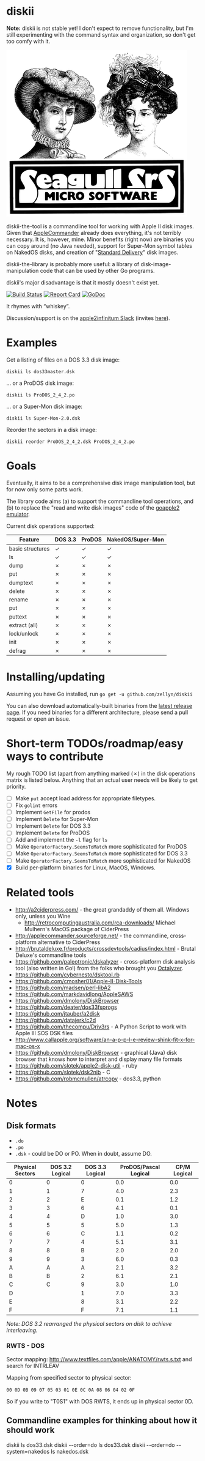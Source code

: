 diskii
======

**Note:** diskii is not stable yet! I don't expect to remove
functionality, but I'm still experimenting with the command syntax and
organization, so don't get too comfy with it.

![Seagull Srs Micro Software](img/seagull-srs.png)

diskii-the-tool is a commandline tool for working with Apple II disk
images. Given that
[AppleCommander](http://applecommander.sourceforge.net/) already does
everything, it's not terribly necessary. It is, however, mine. Minor
benefits (right now) are binaries you can copy around (no Java
needed), support for Super-Mon symbol tables on NakedOS disks, and
creation of
"[Standard Delivery](https://github.com/peterferrie/standard-delivery)"
disk images.

diskii-the-library is probably more useful: a library of
disk-image-manipulation code that can be used by other Go programs.

diskii's major disadvantage is that it mostly doesn't exist yet.

[![Build Status](https://travis-ci.org/zellyn/diskii.svg?branch=master)](https://travis-ci.org/zellyn/diskii)
[![Report Card](https://goreportcard.com/badge/github.com/zellyn/diskii)](https://goreportcard.com/report/github.com/zellyn/diskii)
[![GoDoc](https://godoc.org/github.com/zellyn/diskii/lib?status.svg)](https://godoc.org/github.com/zellyn/diskii/lib)

It rhymes with “whiskey”.

Discussion/support is on the
[apple2infinitum Slack](https://apple2infinitum.slack.com/)
(invites [here](http://apple2.gs:3000/)).

# Examples

Get a listing of files on a DOS 3.3 disk image:
```
diskii ls dos33master.dsk
```

… or a ProDOS disk image:
```
diskii ls ProDOS_2_4_2.po
```

… or a Super-Mon disk image:
```
diskii ls Super-Mon-2.0.dsk 
```

Reorder the sectors in a disk image:
```
diskii reorder ProDOS_2_4_2.dsk ProDOS_2_4_2.po
```


# Goals

Eventually, it aims to be a comprehensive disk image manipulation
tool, but for now only some parts work.

The library code aims (a) to support the commandline tool operations,
and (b) to replace the "read and write disk images" code of the
[goapple2 emulator](https://github.com/zellyn/goapple2).

Current disk operations supported:

| Feature          | DOS 3.3  | ProDOS | NakedOS/Super-Mon  |
| ---------------- | -------- | ------ | ------------------ |
| basic structures | ✓        | ✓      | ✓                  |
| ls               | ✓        | ✓      | ✓                  |
| dump             | ✗        | ✗      | ✗                  |
| put              | ✗        | ✗      | ✗                  |
| dumptext         | ✗        | ✗      | ✗                  |
| delete           | ✗        | ✗      | ✗                  |
| rename           | ✗        | ✗      | ✗                  |
| put              | ✗        | ✗      | ✗                  |
| puttext          | ✗        | ✗      | ✗                  |
| extract (all)    | ✗        | ✗      | ✗                  |
| lock/unlock      | ✗        | ✗      | ✗                  |
| init             | ✗        | ✗      | ✗                  |
| defrag           | ✗        | ✗      | ✗                  |

# Installing/updating
Assuming you have Go installed, run `go get -u github.com/zellyn/diskii`

You can also download automatically-built binaries from the
[latest release
page](https://github.com/zellyn/diskii/releases/latest). If you
need binaries for a different architecture, please send a pull
request or open an issue.

# Short-term TODOs/roadmap/easy ways to contribute

My rough TODO list (apart from anything marked (✗) in the disk
operations matrix is listed below. Anything that an actual user needs
will be likely to get priority.

- [ ] Make `put` accept load address for appropriate filetypes.
- [ ] Fix `golint` errors
- [ ] Implement `GetFile` for prodos
- [ ] Implement `Delete` for Super-Mon
- [ ] Implement `Delete` for DOS 3.3
- [ ] Implement `Delete` for ProDOS
- [ ] Add and implement the `-l` flag for `ls`
- [ ] Make `OperatorFactory.SeemsToMatch` more sophisticated for ProDOS
- [ ] Make `OperatorFactory.SeemsToMatch` more sophisticated for DOS 3.3
- [ ] Make `OperatorFactory.SeemsToMatch` more sophisticated for NakedOS
- [x] Build per-platform binaries for Linux, MacOS, Windows.

# Related tools

- http://a2ciderpress.com/ - the great grandaddy of them all. Windows only, unless you Wine
  - http://retrocomputingaustralia.com/rca-downloads/ Michael Mulhern's MacOS package of CiderPress
- http://applecommander.sourceforge.net/ - the commandline, cross-platform alternative to CiderPress
- http://brutaldeluxe.fr/products/crossdevtools/cadius/index.html - Brutal Deluxe's commandline tools
- https://github.com/paleotronic/dskalyzer - cross-platform disk analysis tool (also written in Go!) from the folks who brought you [Octalyzer](http://octalyzer.com/).
- https://github.com/cybernesto/dsktool.rb
- https://github.com/cmosher01/Apple-II-Disk-Tools
- https://github.com/madsen/perl-libA2
- https://github.com/markdavidlong/AppleSAWS
- https://github.com/dmolony/DiskBrowser
- https://github.com/deater/dos33fsprogs
- https://github.com/jtauber/a2disk
- https://github.com/datajerk/c2d
- https://github.com/thecompu/Driv3rs - A Python Script to work with Apple III SOS DSK files
- http://www.callapple.org/software/an-a-p-p-l-e-review-shink-fit-x-for-mac-os-x
- https://github.com/dmolony/DiskBrowser - graphical (Java) disk browser that knows how to interpret and display many file formats
- https://github.com/slotek/apple2-disk-util - ruby
- https://github.com/slotek/dsk2nib - C
- https://github.com/robmcmullen/atrcopy - dos3.3, python

# Notes

## Disk formats

- `.do`
- `.po`
- `.dsk` - could be DO or PO. When in doubt, assume DO.

| Physical Sectors | DOS 3.2 Logical | DOS 3.3 Logical | ProDOS/Pascal Logical | CP/M Logical |
|------------------|-----------------|-----------------|-----------------------|------------- |
|        0         |        0        |        0        |          0.0          |      0.0     |
|        1         |        1        |        7        |          4.0          |      2.3     |
|        2         |        2        |        E        |          0.1          |      1.2     |
|        3         |        3        |        6        |          4.1          |      0.1     |
|        4         |        4        |        D        |          1.0          |      3.0     |
|        5         |        5        |        5        |          5.0          |      1.3     |
|        6         |        6        |        C        |          1.1          |      0.2     |
|        7         |        7        |        4        |          5.1          |      3.1     |
|        8         |        8        |        B        |          2.0          |      2.0     |
|        9         |        9        |        3        |          6.0          |      0.3     |
|        A         |        A        |        A        |          2.1          |      3.2     |
|        B         |        B        |        2        |          6.1          |      2.1     |
|        C         |        C        |        9        |          3.0          |      1.0     |
|        D         |                 |        1        |          7.0          |      3.3     |
|        E         |                 |        8        |          3.1          |      2.2     |
|        F         |                 |        F        |          7.1          |      1.1     |

_Note: DOS 3.2 rearranged the physical sectors on disk to achieve interleaving._
### RWTS - DOS

Sector mapping:
http://www.textfiles.com/apple/ANATOMY/rwts.s.txt and search for INTRLEAV

Mapping from specified sector to physical sector:

`00 0D 0B 09 07 05 03 01 0E 0C 0A 08 06 04 02 0F`

So if you write to "T0S1" with DOS RWTS, it ends up in physical sector 0D.

## Commandline examples for thinking about how it should work

diskii ls dos33.dsk
diskii --order=do ls dos33.dsk
diskii --order=do --system=nakedos ls nakedos.dsk
